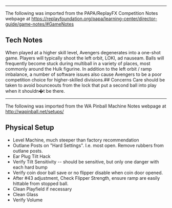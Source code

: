 ***
The following was imported from the PAPA/ReplayFX Competition Notes webpage at https://replayfoundation.org/papa/learning-center/director-guide/game-notes/#GameNotes
## Tech Notes
            
When played at a higher skill level, Avengers degenerates into a one-shot game. Players will typically shoot the left orbit, LOKI, ad nauseam. Balls will frequently become stuck during multiball in a variety of places, most commonly around the Hulk figurine. In addition to the left orbit / ramp imbalance, a number of software issues also cause Avengers to be a poor competition choice for higher-skilled divisions.## Concerns
Care should be taken to avoid bounceouts from the lock that put a second ball into play when it shouldn�t be there.
***
The following was imported from the WA Pinball Machine Notes webpage at http://wapinball.net/setups/
## Physical Setup
-   Level Machine, much steeper than factory recommendation
-   Outlane Posts on "Hard Settings". I.e. most open. Remove rubbers from outlane posts.
-   Ear Plug Tilt Hack
-   Verify Tilt Sensitivity -- should be sensitive, but only one danger with each hard bump
-   Verify coin door ball save or no flipper disable when coin door opened.
-   After #43 adjustment, Check Flipper Strength, ensure ramp are easily hittable from stopped ball.
-   Clean Playfield if necessary
-   Clean Glass
-   Verify Volume
